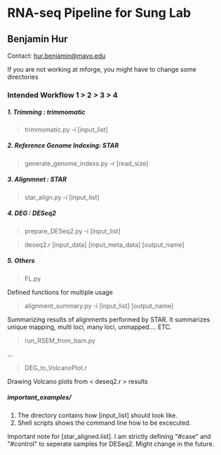 RNA-seq Pipeline for Sung Lab
=============================

Benjamin Hur
------------
Contact: hur.benjamin@mayo.edu

If you are not working at mforge, you might have to change some directories

### Intended Workflow 1 > 2 > 3 > 4

##### 1. Trimming : trimmomatic
> trimmomatic.py -i [input_list]

##### 2. Reference Genome Indexing: STAR
> generate_genome_indexs.py -r [read_size]

##### 3. Alignmnet : STAR
> star_align.py -i [input_list]

##### 4. DEG : DESeq2
> prepare_DESeq2.py -i [input_list]

> deseq2.r [input_data] [input_meta_data] [output_name]

##### 5. Others
> FL.py

Defined functions for multiple usage

> alignment_summary.py -i [input_list] [output_name]

Summarizing results of alignments performed by STAR. It summarizes unique mapping, multi loci, many loci, unmapped.... ETC.

> run_RSEM_from_bam.py

...

> DEG_to_VolcanoPlot.r

Drawing Volcano plots from < deseq2.r > results

##### important_examples/
1. The directory contains how [input_list] should look like.
2. Shell scripts shows the command line how to be excecuted.

Important note for [star_aligned.list].
I am strictly defining "#case" and "#control" to seperate samples for DESeq2. 
Might change in the future.

